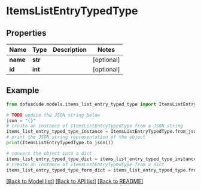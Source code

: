 # ItemsListEntryTypedType


## Properties

Name | Type | Description | Notes
------------ | ------------- | ------------- | -------------
**name** | **str** |  | [optional] 
**id** | **int** |  | [optional] 

## Example

```python
from dofusdude.models.items_list_entry_typed_type import ItemsListEntryTypedType

# TODO update the JSON string below
json = "{}"
# create an instance of ItemsListEntryTypedType from a JSON string
items_list_entry_typed_type_instance = ItemsListEntryTypedType.from_json(json)
# print the JSON string representation of the object
print(ItemsListEntryTypedType.to_json())

# convert the object into a dict
items_list_entry_typed_type_dict = items_list_entry_typed_type_instance.to_dict()
# create an instance of ItemsListEntryTypedType from a dict
items_list_entry_typed_type_form_dict = items_list_entry_typed_type.from_dict(items_list_entry_typed_type_dict)
```
[[Back to Model list]](../README.md#documentation-for-models) [[Back to API list]](../README.md#documentation-for-api-endpoints) [[Back to README]](../README.md)


